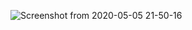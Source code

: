 
![Screenshot from 2020-05-05 21-50-16](https://user-images.githubusercontent.com/58334054/81090310-253f0f00-8f1b-11ea-8cc1-317617b3b070.png)
